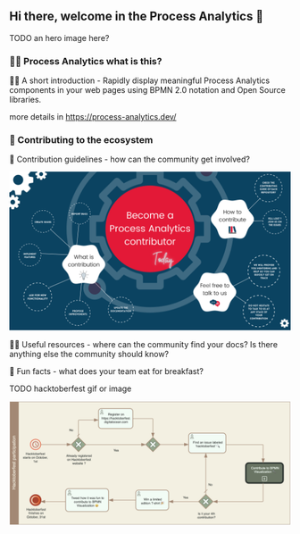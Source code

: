## Hi there, welcome in the Process Analytics 👋

TODO an hero image here?


### 🙋‍♀️ Process Analytics what is this?

🙋‍♀️ A short introduction - Rapidly display meaningful Process Analytics components in your web pages using BPMN 2.0 notation and Open Source libraries.

more details in https://process-analytics.dev/

### 🌈 Contributing to the ecosystem

🌈 Contribution guidelines - how can the community get involved?

![Cheat sheet image](cheat_sheet.png)

👩‍💻 Useful resources - where can the community find your docs? Is there anything else the community should know?


🍿 Fun facts - what does your team eat for breakfast?

TODO hacktoberfest gif or image
<p align="center"> <img title="BPMN Visualization" src="https://github.com/process-analytics/bpmn-visualization-examples/raw/a64e681763923c4161b774326936afdebc367c18/examples_home_for_hacktoberfest.png" alt="BPMN Visualization example"></p>

<!--

**Here are some ideas to get you started:**

🙋‍♀️ A short introduction - what is your organization all about?
🌈 Contribution guidelines - how can the community get involved?
👩‍💻 Useful resources - where can the community find your docs? Is there anything else the community should know?
🍿 Fun facts - what does your team eat for breakfast?
🧙 Remember, you can do mighty things with the power of [Markdown](https://guides.github.com/features/mastering-markdown/)
-->
